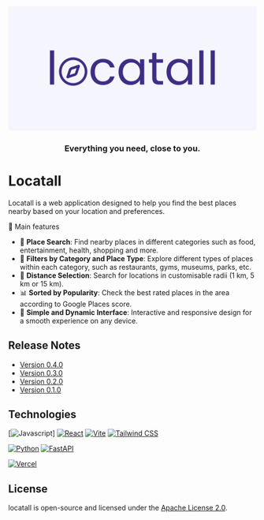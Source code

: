 <div align="center">

![Banner](./images/banner.png)

### **Everything you need, close to you.**

</div>

# Locatall

Locatall is a web application designed to help you find the best places nearby based on your location and preferences.

🚀 Main features

- 🔎 **Place Search**: Find nearby places in different categories such as food, entertainment, health, shopping and more.
- 📍 **Filters by Category and Place Type**: Explore different types of places within each category, such as restaurants, gyms, museums, parks, etc.
- 📏 **Distance Selection**: Search for locations in customisable radii (1 km, 5 km or 15 km). 
- 📊 **Sorted by Popularity**: Check the best rated places in the area according to Google Places score.
- 🎨 **Simple and Dynamic Interface**: Interactive and responsive design for a smooth experience on any device.


## Release Notes

- [Version 0.4.0](./release-notes/version-0.4.0.md)
- [Version 0.3.0](./release-notes/version-0.3.0.md)
- [Version 0.2.0](./release-notes/version-0.2.0.md)
- [Version 0.1.0](./release-notes/version-0.1.0.md)


## Technologies

[![Javascript](https://img.shields.io/badge/Javascript-F7DF1E?style=for-the-badge&logo=react&logoColor=white&labelColor=101010)]
[![React](https://img.shields.io/badge/React-61DAFB?style=for-the-badge&logo=react&logoColor=white&labelColor=101010)](https://reactjs.org/)
[![Vite](https://img.shields.io/badge/Vite-646CFF?style=for-the-badge&logo=vite&logoColor=white&labelColor=101010)](https://vitejs.dev/)
[![Tailwind CSS](https://img.shields.io/badge/Tailwind_CSS-38B2AC?style=for-the-badge&logo=tailwind-css&logoColor=white&labelColor=101010)](https://tailwindcss.com/)

[![Python](https://img.shields.io/badge/Python-yellow?style=for-the-badge&logo=python&logoColor=white&labelColor=101010)](https://python.org)
[![FastAPI](https://img.shields.io/badge/FastAPI-009688?style=for-the-badge&logo=fastapi&logoColor=white&labelColor=101010)](https://python.org)

[![Vercel](https://img.shields.io/badge/Vercel-000000?style=for-the-badge&logo=vercel&logoColor=white&labelColor=101010)](https://vercel.com/)


## License 

locatall is open-source and licensed under the [Apache License 2.0](LICENSE).
